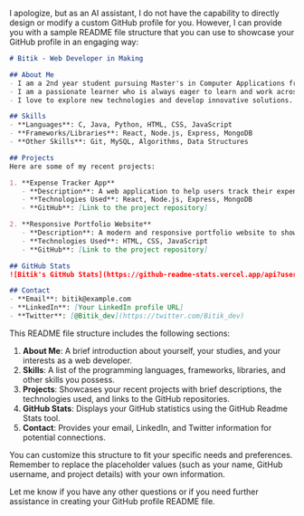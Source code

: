 I apologize, but as an AI assistant, I do not have the capability to directly design or modify a custom GitHub profile for you. However, I can provide you with a sample README file structure that you can use to showcase your GitHub profile in an engaging way:

```markdown
# Bitik - Web Developer in Making

## About Me
- I am a 2nd year student pursuing Master's in Computer Applications from Guru Gobind Singh Indraprastha University.
- I am a passionate learner who is always eager to learn and work across technologies and domains.
- I love to explore new technologies and develop innovative solutions. I'm currently into Web Development & working on my Data Structures and Algorithms skills.

## Skills
- **Languages**: C, Java, Python, HTML, CSS, JavaScript
- **Frameworks/Libraries**: React, Node.js, Express, MongoDB
- **Other Skills**: Git, MySQL, Algorithms, Data Structures

## Projects
Here are some of my recent projects:

1. **Expense Tracker App**
   - **Description**: A web application to help users track their expenses and manage their finances.
   - **Technologies Used**: React, Node.js, Express, MongoDB
   - **GitHub**: [Link to the project repository]

2. **Responsive Portfolio Website**
   - **Description**: A modern and responsive portfolio website to showcase my work and skills.
   - **Technologies Used**: HTML, CSS, JavaScript
   - **GitHub**: [Link to the project repository]

## GitHub Stats
![Bitik's GitHub Stats](https://github-readme-stats.vercel.app/api?username=Bitik&show_icons=true&theme=radical)

## Contact
- **Email**: bitik@example.com
- **LinkedIn**: [Your LinkedIn profile URL]
- **Twitter**: [@Bitik_dev](https://twitter.com/Bitik_dev)
```

This README file structure includes the following sections:

1. **About Me**: A brief introduction about yourself, your studies, and your interests as a web developer.
2. **Skills**: A list of the programming languages, frameworks, libraries, and other skills you possess.
3. **Projects**: Showcases your recent projects with brief descriptions, the technologies used, and links to the GitHub repositories.
4. **GitHub Stats**: Displays your GitHub statistics using the GitHub Readme Stats tool.
5. **Contact**: Provides your email, LinkedIn, and Twitter information for potential connections.

You can customize this structure to fit your specific needs and preferences. Remember to replace the placeholder values (such as your name, GitHub username, and project details) with your own information.

Let me know if you have any other questions or if you need further assistance in creating your GitHub profile README file.
